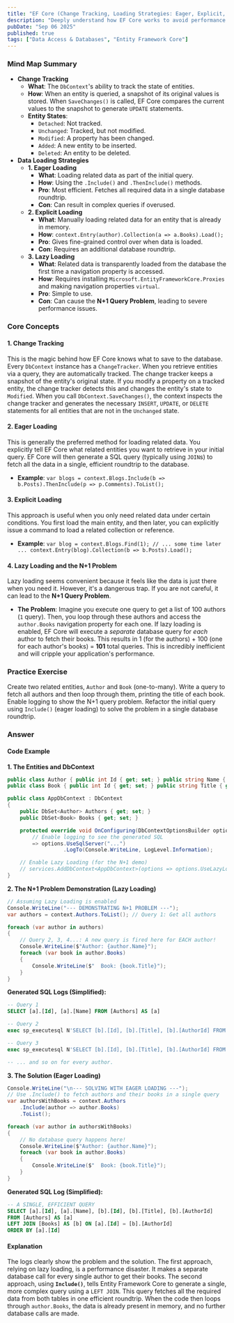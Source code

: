 ```yaml
---
title: "EF Core (Change Tracking, Loading Strategies: Eager, Explicit, Lazy)"
description: "Deeply understand how EF Core works to avoid performance pitfalls. Explain N+1 problem."
pubDate: "Sep 06 2025"
published: true
tags: ["Data Access & Databases", "Entity Framework Core"]
---
```


### Mind Map Summary

- **Change Tracking**
  - **What**: The `DbContext`'s ability to track the state of entities.
  - **How**: When an entity is queried, a snapshot of its original values is stored. When `SaveChanges()` is called, EF Core compares the current values to the snapshot to generate `UPDATE` statements.
  - **Entity States**: 
    - `Detached`: Not tracked.
    - `Unchanged`: Tracked, but not modified.
    - `Modified`: A property has been changed.
    - `Added`: A new entity to be inserted.
    - `Deleted`: An entity to be deleted.
- **Data Loading Strategies**
  - **1. Eager Loading**
    - **What**: Loading related data as part of the initial query.
    - **How**: Using the `.Include()` and `.ThenInclude()` methods.
    - **Pro**: Most efficient. Fetches all required data in a single database roundtrip.
    - **Con**: Can result in complex queries if overused.
  - **2. Explicit Loading**
    - **What**: Manually loading related data for an entity that is already in memory.
    - **How**: `context.Entry(author).Collection(a => a.Books).Load();`
    - **Pro**: Gives fine-grained control over when data is loaded.
    - **Con**: Requires an additional database roundtrip.
  - **3. Lazy Loading**
    - **What**: Related data is transparently loaded from the database the first time a navigation property is accessed.
    - **How**: Requires installing `Microsoft.EntityFrameworkCore.Proxies` and making navigation properties `virtual`.
    - **Pro**: Simple to use.
    - **Con**: Can cause the **N+1 Query Problem**, leading to severe performance issues.

### Core Concepts

#### 1. Change Tracking
This is the magic behind how EF Core knows what to save to the database. Every `DbContext` instance has a `ChangeTracker`. When you retrieve entities via a query, they are automatically tracked. The change tracker keeps a snapshot of the entity's original state. If you modify a property on a tracked entity, the change tracker detects this and changes the entity's state to `Modified`. When you call `DbContext.SaveChanges()`, the context inspects the change tracker and generates the necessary `INSERT`, `UPDATE`, or `DELETE` statements for all entities that are not in the `Unchanged` state.

#### 2. Eager Loading
This is generally the preferred method for loading related data. You explicitly tell EF Core what related entities you want to retrieve in your initial query. EF Core will then generate a SQL query (typically using `JOIN`s) to fetch all the data in a single, efficient roundtrip to the database.

- **Example**: `var blogs = context.Blogs.Include(b => b.Posts).ThenInclude(p => p.Comments).ToList();`

#### 3. Explicit Loading
This approach is useful when you only need related data under certain conditions. You first load the main entity, and then later, you can explicitly issue a command to load a related collection or reference.

- **Example**: `var blog = context.Blogs.Find(1); // ... some time later ... context.Entry(blog).Collection(b => b.Posts).Load();`

#### 4. Lazy Loading and the N+1 Problem
Lazy loading seems convenient because it feels like the data is just there when you need it. However, it's a dangerous trap. If you are not careful, it can lead to the **N+1 Query Problem**.

- **The Problem**: Imagine you execute one query to get a list of 100 authors (`1` query). Then, you loop through these authors and access the `author.Books` navigation property for each one. If lazy loading is enabled, EF Core will execute a *separate* database query for *each* author to fetch their books. This results in 1 (for the authors) + 100 (one for each author's books) = **101** total queries. This is incredibly inefficient and will cripple your application's performance.

### Practice Exercise

Create two related entities, `Author` and `Book` (one-to-many). Write a query to fetch all authors and then loop through them, printing the title of each book. Enable logging to show the N+1 query problem. Refactor the initial query using `Include()` (eager loading) to solve the problem in a single database roundtrip.

### Answer

#### Code Example

**1. The Entities and DbContext**

```csharp
public class Author { public int Id { get; set; } public string Name { get; set; } public virtual ICollection<Book> Books { get; set; } = new List<Book>(); }
public class Book { public int Id { get; set; } public string Title { get; set; } public int AuthorId { get; set; } public virtual Author Author { get; set; } }

public class AppDbContext : DbContext
{
    public DbSet<Author> Authors { get; set; }
    public DbSet<Book> Books { get; set; }

    protected override void OnConfiguring(DbContextOptionsBuilder options)
        // Enable logging to see the generated SQL
        => options.UseSqlServer("...")
                  .LogTo(Console.WriteLine, LogLevel.Information);

    // Enable Lazy Loading (for the N+1 demo)
    // services.AddDbContext<AppDbContext>(options => options.UseLazyLoadingProxies()...)
}
```

**2. The N+1 Problem Demonstration (Lazy Loading)**

```csharp
// Assuming Lazy Loading is enabled
Console.WriteLine("--- DEMONSTRATING N+1 PROBLEM ---");
var authors = context.Authors.ToList(); // Query 1: Get all authors

foreach (var author in authors)
{
    // Query 2, 3, 4...: A new query is fired here for EACH author!
    Console.WriteLine($"Author: {author.Name}");
    foreach (var book in author.Books) 
    {
        Console.WriteLine($"  Book: {book.Title}");
    }
}
```

**Generated SQL Logs (Simplified):**

```sql
-- Query 1
SELECT [a].[Id], [a].[Name] FROM [Authors] AS [a]

-- Query 2
exec sp_executesql N'SELECT [b].[Id], [b].[Title], [b].[AuthorId] FROM [Books] AS [b] WHERE [b].[AuthorId] = @__p_0',N'@__p_0 int',@__p_0=1

-- Query 3
exec sp_executesql N'SELECT [b].[Id], [b].[Title], [b].[AuthorId] FROM [Books] AS [b] WHERE [b].[AuthorId] = @__p_0',N'@__p_0 int',@__p_0=2

-- ... and so on for every author.
```

**3. The Solution (Eager Loading)**

```csharp
Console.WriteLine("\n--- SOLVING WITH EAGER LOADING ---");
// Use .Include() to fetch authors and their books in a single query
var authorsWithBooks = context.Authors
    .Include(author => author.Books)
    .ToList();

foreach (var author in authorsWithBooks)
{
    // No database query happens here!
    Console.WriteLine($"Author: {author.Name}");
    foreach (var book in author.Books)
    {
        Console.WriteLine($"  Book: {book.Title}");
    }
}
```

**Generated SQL Log (Simplified):**

```sql
-- A SINGLE, EFFICIENT QUERY
SELECT [a].[Id], [a].[Name], [b].[Id], [b].[Title], [b].[AuthorId]
FROM [Authors] AS [a]
LEFT JOIN [Books] AS [b] ON [a].[Id] = [b].[AuthorId]
ORDER BY [a].[Id]
```

#### Explanation

The logs clearly show the problem and the solution. The first approach, relying on lazy loading, is a performance disaster. It makes a separate database call for every single author to get their books. The second approach, using **`Include()`**, tells Entity Framework Core to generate a single, more complex query using a `LEFT JOIN`. This query fetches all the required data from both tables in one efficient roundtrip. When the code then loops through `author.Books`, the data is already present in memory, and no further database calls are made.